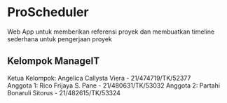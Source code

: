 # ProScheduler

Web App untuk memberikan referensi proyek dan membuatkan timeline sederhana untuk pengerjaan proyek

## Kelompok ManageIT

Ketua Kelompok: Angelica Callysta Viera - 21/474719/TK/52377  
Anggota 1: Rico Frijaya S. Pane - 21/480631/TK/53032
Anggota 2: Partahi Bonaruli Sitorus - 21/482615/TK/53324
